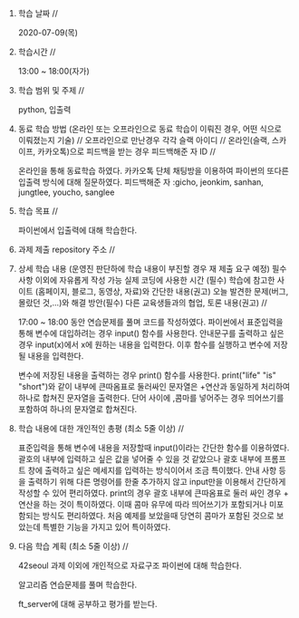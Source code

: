 1. 학습 날짜 // 

    2020-07-09(목)
 
2. 학습시간 // 

    13:00 ~ 18:00(자가)

3. 학습 범위 및 주제 // 
    
    python, 입출력

4. 동료 학습 방법 (온라인 또는 오프라인으로 동료 학습이 이뤄진 경우, 어떤 식으로 이뤄졌는지 기술) // 오프라인으로 만난경우 각각 슬랙 아이디 // 온라인(슬랙, 스카이프, 카카오톡)으로 피드백을 받는 경우 피드백해준 자 ID // 

    온라인을 통해 동료학습 하였다. 카카오톡 단체 채팅방을 이용하여 파이썬의 또다른 입출력 방식에 대해 질문하였다. 피드백해준 자 :gicho, jeonkim, sanhan, jungtlee, youcho, sanglee

5. 학습 목표 //

    파이썬에서 입출력에 대해 학습한다.
    
6. 과제 제출 repository 주소 // 
    
    
    
7. 상세 학습 내용 (운영진 판단하에 학습 내용이 부진할 경우 재 제출 요구 예정) 필수사항 이외에 자유롭게 작성 가능 실제 코딩에 사용한 시간 (필수) 학습에 참고한 사이트 (홈페이지, 블로그, 동영상, 자료)와 간단한 내용(권고) 오늘 발견한 문제(버그, 몰랐던 것,...)와 해결 방안(필수) 다른 교육생들과의 협업, 토론 내용(권고) //
    
    17:00 ~ 18:00 동안 연습문제를 풀며 코드를 작성하였다.
    파이썬에서 표준입력을 통해 변수에 대입하려는 경우 input() 함수를 사용한다. 안내문구를 출력하고 싶은 경우 input(x)에서 x에 원하는 내용을 입력한다. 이후 함수를 실행하고 변수에 저장될 내용을 입력한다. 
    
    변수에 저장된 내용을 출력하는 경우 print() 함수를 사용한다. print("life" "is" "short")와 같이 내부에 큰따옴표로 둘러싸인 문자열은 +연산과 동일하게 처리하여 하나로 합쳐진 문자열을 출력한다. 단어 사이에 ,콤마를 넣어주는 경우 띄어쓰기를 포함하여 하나의 문자열로 합쳐진다. 
    
8. 학습 내용에 대한 개인적인 총평 (최소 5줄 이상) //

    표준입력을 통해 변수에 내용을 저장할때 input()이라는 간단한 함수를 이용하였다. 괄호의 내부에 입력하고 싶은 값을 넣어줄 수 있을 것 같았으나 괄호 내부에 프롬프트 창에 출력하고 싶은 메세지를 입력하는 방식이어서 조금 특이했다. 안내 사항 등을 출력하기 위해 다른 명령어를 한줄 추가하지 않고 input만을 이용해서 간단하게 작성할 수 있어 편리하였다. print의 경우 괄호 내부에 큰따옴표로 둘러 싸인 경우 + 연산을 하는 것이 특이하였다. 이때 콤마 유무에 따라 띄어쓰기가 포함되거나 미포함되는 방식도 편리하였다. 처음 예제를 보았을때 당연히 콤마가 포함된 것으로 보았는데 특별한 기능을 가지고 있어 특이하였다.
   
    
9. 다음 학습 계획 (최소 5줄 이상) // 
    
    42seoul 과제 이외에 개인적으로 자료구조 파이썬에 대해 학습한다.
    
    알고리즘 연습문제를 풀며 학습한다.
    
    ft_server에 대해 공부하고 평가를 받는다.